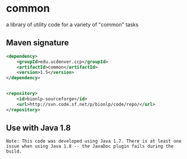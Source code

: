 # common
a library of utility code for a variety of "common" tasks

## Maven signature
```xml
<dependency>
	<groupId>edu.ucdenver.ccp</groupId>
	<artifactId>common</artifactId>
	<version>1.5</version>
</dependency>


<repository>
	<id>bionlp-sourceforge</id>
	<url>http://svn.code.sf.net/p/bionlp/code/repo/</url>
</repository>
```

## Use with Java 1.8
```
Note: This code was developed using Java 1.7. There is at least one issue when using Java 1.8 -- the JavaDoc plugin fails during the build.
```